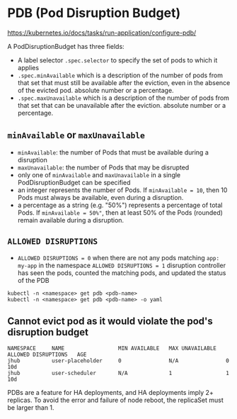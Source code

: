 # PDB (Pod Disruption Budget)
https://kubernetes.io/docs/tasks/run-application/configure-pdb/

A PodDisruptionBudget has three fields:
- A label selector `.spec.selector` to specify the set of pods to which it applies
- `.spec.minAvailable` which is a description of the number of pods from that set that must still be available after the eviction, even in the absence of the evicted pod. absolute number or a percentage.
- `.spec.maxUnavailable` which is a description of the number of pods from that set that can be unavailable after the eviction. absolute number or a percentage.

## `minAvailable` or `maxUnavailable`
- `minAvailable`:  the number of Pods that must be available during a disruption
- `maxUnavailable`:  the number of Pods that may be disrupted
- only one of `minAvailable` and `maxUnavailable` in a single PodDisruptionBudget can be specified
- an integer represents the number of Pods. If `minAvailable = 10`, then 10 Pods must always be available, even during a disruption.
- a percentage as a string (e.g. "50%") represents a percentage of total Pods. If `minAvailable = 50%"`, then at least 50% of the Pods (rounded) remain available during a disruption.

## `ALLOWED DISRUPTIONS`
- `ALLOWED DISRUPTIONS = 0` when there are not any pods matching `app: my-app` in the namespace
  `ALLOWED DISRUPTIONS = 1` disruption controller has seen the pods, counted the matching pods, and updated the status of the PDB
```
kubectl -n <namespace> get pdb <pdb-name>
kubectl -n <namespace> get pdb <pdb-name> -o yaml
```

## Cannot evict pod as it would violate the pod's disruption budget
```
NAMESPACE     NAME                 MIN AVAILABLE   MAX UNAVAILABLE   ALLOWED DISRUPTIONS   AGE
jhub          user-placeholder     0               N/A               0                     10d
jhub          user-scheduler       N/A             1                 1                     10d
```
PDBs are a feature for HA deployments, and HA deployments imply 2+ replicas. To avoid the error and failure of node reboot, the replicaSet must be larger than 1.
